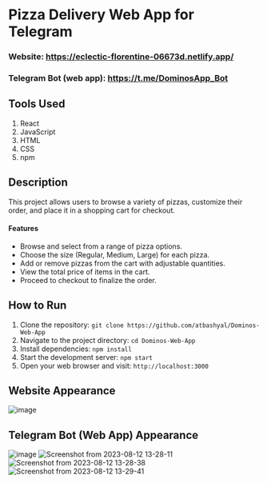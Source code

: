 # Pizza Delivery Web App for Telegram
### Website: https://eclectic-florentine-06673d.netlify.app/
### Telegram Bot (web app): https://t.me/DominosApp_Bot

## Tools Used
1. React
2. JavaScript
3. HTML
4. CSS
5. npm

## Description
This project allows users to browse a variety of pizzas, customize their order, and place it in a shopping cart for checkout.

#### Features
- Browse and select from a range of pizza options.
- Choose the size (Regular, Medium, Large) for each pizza.
- Add or remove pizzas from the cart with adjustable quantities.
- View the total price of items in the cart.
- Proceed to checkout to finalize the order.

## How to Run
1. Clone the repository: `git clone https://github.com/atbashyal/Dominos-Web-App`
2. Navigate to the project directory: `cd Dominos-Web-App`
3. Install dependencies: `npm install`
4. Start the development server: `npm start`
5. Open your web browser and visit: `http://localhost:3000`

## Website Appearance
![image](https://github.com/atbashyal/Dominos-Web-App/assets/68748665/516215cd-66e3-46c5-9c10-2695f18c2208)

## Telegram Bot (Web App) Appearance
![image](https://github.com/atbashyal/Dominos-Web-App/assets/68748665/241eeca7-bb5b-43d7-ad1b-834131a188c8)
![Screenshot from 2023-08-12 13-28-11](https://github.com/atbashyal/Dominos-Web-App/assets/68748665/e33b9a7c-4865-40d7-a222-fe833cc2c915)
![Screenshot from 2023-08-12 13-28-38](https://github.com/atbashyal/Dominos-Web-App/assets/68748665/73f5da62-276c-465b-9091-df8e1bd846ca)
![Screenshot from 2023-08-12 13-29-41](https://github.com/atbashyal/Dominos-Web-App/assets/68748665/12668929-80f7-4bbf-ab1f-6299276ec31e)
